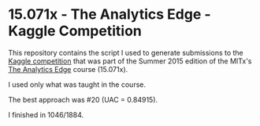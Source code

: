 # 15.071x - The Analytics Edge - Kaggle Competition
This repository contains the script I used to generate submissions to the [Kaggle competition](https://www.kaggle.com/c/15-071x-the-analytics-edge-summer-2015) that was part of the Summer 2015 edition of the MITx's [The Analytics Edge](https://courses.edx.org/courses/course-v1:MITx+15.071x_2a+2T2015) course (15.071x).

I used only what was taught in the course.

The best approach was #20 (UAC = 0.84915).

I finished in 1046/1884.
